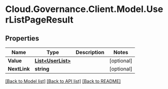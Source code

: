 # Cloud.Governance.Client.Model.UserListPageResult
## Properties

Name | Type | Description | Notes
------------ | ------------- | ------------- | -------------
**Value** | [**List&lt;UserList&gt;**](UserList.md) |  | [optional] 
**NextLink** | **string** |  | [optional] 

[[Back to Model list]](../README.md#documentation-for-models) [[Back to API list]](../README.md#documentation-for-api-endpoints) [[Back to README]](../README.md)

